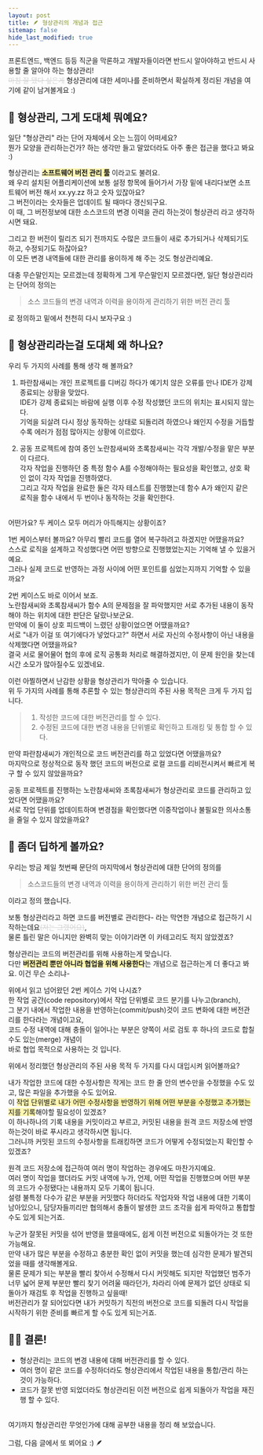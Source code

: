```yaml
---
layout: post
title: 🪶 형상관리의 개념과 접근
sitemap: false
hide_last_modified: true
---
```


프론트엔드, 백엔드 등등 직군을 막론하고 개발자들이라면 반드시 알아야하고 반드시 사용할 줄 알아야 하는 형상관리!<br/>
<span style="color: lightgray;">~~마침 잘 됐다 싶은게~~</span> 형상관리에 대한 세미나를 준비하면서 확실하게 정리된 개념을 여기에 같이 남겨볼게요 :)


<!-- * toc -->
<!-- {:toc} -->

## 📖 형상관리, 그게 도대체 뭐예요?

일단 "형상관리" 라는 단어 자체에서 오는 느낌이 어떠세요?<br/>
뭔가 모양을 관리하는건가? 하는 생각만 들고 말았더라도 아주 좋은 접근을 했다고 봐요 :)<br/>

형상관리는 <span style="background-color: #fff5b1">**소프트웨어 버전 관리 툴**</span> 이라고도 불려요.<br/>
왜 우리 설치된 어플리케이션에 보통 설정 항목에 들어가서 가장 밑에 내리다보면 소프트웨어 버전 해서 xx.yy.zz 하고 숫자 있잖아요?<br/>
그 버전이라는 숫자들은 업데이트 될 때마다 갱신되구요.<br/>
이 때, 그 버전정보에 대한 소스코드의 변경 이력을 관리 하는것이 형상관리 라고 생각하시면 돼요.

그리고 한 버전이 릴리즈 되기 전까지도 수많은 코드들이 새로 추가되거나 삭제되기도 하고, 수정되기도 하잖아요?<br/>
이 모든 변경 내역들에 대한 관리를 용이하게 해 주는 것도 형상관리예요.

대충 무슨말인지는 모르겠는데 정확하게 그게 무슨말인지 모르겠다면, 일단 형상관리라는 단어의 정의는
> 소스 코드들의 변경 내역과 이력을 용이하게 관리하기 위한 버전 관리 툴

로 정의하고 밑에서 천천히 다시 보자구요 :)<br/>


## 📖 형상관리라는걸 도대체 왜 하나요?

우리 두 가지의 사례를 통해 생각 해 볼까요?<br/>

1. 파란참새씨는 개인 프로젝트를 디버깅 하다가 예기치 않은 오류를 만나 IDE가 강제 종료되는 상황을 맞았다.<br/>
IDE가 강제 종료되는 바람에 실행 이후 수정 작성했던 코드의 위치는 표시되지 않는다.<br/>
기억을 되살려 다시 정상 동작하는 상태로 되돌리려 하였으나 왜인지 수정을 거듭할수록 에러가 점점 많아지는 상황에 이르렀다.

2. 공동 프로젝트에 참여 중인 노란참새씨와 초록참새씨는 각각 개발/수정을 맡은 부분이 다르다.<br/>
각자 작업을 진행하던 중 특정 함수 A를 수정해야하는 필요성을 확인했고, 상호 확인 없이 각자 작업을 진행하였다.<br/>
그리고 각자 작업을 완료한 둘은 각자 테스트를 진행했는데 함수 A가 왜인지 같은 로직을 함수 내에서 두 번이나 동작하는 것을 확인한다.

<br/>어떤가요? 두 케이스 모두 머리가 아득해지는 상황이죠?<br/>

1번 케이스부터 볼까요? 아무리 빨리 코드를 열어 복구하려고 하겠지만 어땠을까요?<br/>
스스로 로직을 설계하고 작성했다면 어떤 방향으로 진행했었는지는 기억해 낼 수 있을거예요.<br/>
그러나 실제 코드로 반영하는 과정 사이에 어떤 포인트를 심었는지까지 기억할 수 있을까요?<br/>

2번 케이스도 바로 이어서 보죠.<br/>
노란참새씨와 초록참새씨가 함수 A의 문제점을 잘 파악했지만 서로 추가된 내용이 동작해야 하는 위치에 대한 판단은 달랐나보군요.<br/>
만약에 이 둘이 상호 피드백이 느렸던 상황이었으면 어땠을까요?<br/>
서로 "내가 이걸 또 여기에다가 넣었다고?" 하면서 서로 자신의 수정사항이 아닌 내용을 삭제했다면 어땠을까요?<br/>
결국 서로 물어물어 협의 후에 로직 공통화 처리로 해결하겠지만, 이 문제 원인을 찾는데 시간 소모가 많아질수도 있겠네요.<br/>

이런 아찔하면서 난감한 상황을 형상관리가 막아줄 수 있습니다.<br/>
위 두 가지의 사례를 통해 추론할 수 있는 형상관리의 주된 사용 목적은 크게 두 가지 입니다.<br/>

> 1. 작성한 코드에 대한 버전관리를 할 수 있다.
> 2. 수정된 코드에 대한 변경 내용을 단위별로 확인하고 트래킹 및 통합 할 수 있다.<br/>

만약 파란참새씨가 개인적으로 코드 버전관리를 하고 있었다면 어땠을까요?<br/>
마지막으로 정상적으로 동작 했던 코드의 버전으로 로컬 코드를 리비전시켜서 빠르게 복구 할 수 있지 않았을까요?<br/>

공동 프로젝트를 진행하는 노란참새씨와 초록참새씨가 형상관리로 코드를 관리하고 있었다면 어땠을까요?<br/>
서로 작업 단위를 업데이트하며 변경점을 확인했다면 이중작업이나 불필요한 의사소통을 줄일 수 있지 않았을까요?<br/>

## 📖 좀더 딥하게 볼까요?

우리는 방금 제일 첫번째 문단의 마지막에서 형상관리에 대한 단어의 정의를<br/>
> 소스코드들의 변경 내역과 이력을 용이하게 관리하기 위한 버전 관리 툴

이라고 정의 했습니다.

보통 형상관리라고 하면 코드를 버전별로 관리한다- 라는 막연한 개념으로 접근하기 시작하는데요<span style="color: lightgray;">~~(저는 그랬어요)~~</span>,<br/>
물론 틀린 말은 아니지만 완벽히 맞는 이야기라면 이 카테고리도 적지 않았겠죠?

형상관리는 코드의 버전관리를 위해 사용하는게 맞습니다.<br/>
다만 <span style="background-color: #fff5b1">**버전관리 뿐만 아니라 협업을 위해 사용한다**</span>는 개념으로 접근하는게 더 좋다고 봐요. 이건 무슨 소리냐-<br/>

위에서 읽고 넘어왔던 2번 케이스 기억 나시죠?<br/>
한 작업 공간(code repository)에서 작업 단위별로 코드 분기를 나누고(branch),<br/>
그 분기 내에서 작업한 내용을 반영하는(commit/push)것이 코드 변화에 대한 버전관리를 한다라는 개념이고요,<br/>
코드 수정 내역에 대해 충돌이 일어나는 부분은 양쪽이 서로 검토 후 하나의 코드로 합칠수도 있는(merge) 개념이<br/>
바로 협업 목적으로 사용하는 것 입니다.<br/>

위에서 정리했던 형상관리의 주된 사용 목적 두 가지를 다시 대입시켜 읽어볼까요?<br/>

내가 작업한 코드에 대한 수정사항은 작게는 코드 한 줄 안의 변수만을 수정했을 수도 있고, 많은 파일을 추가했을 수도 있어요.<br/>
이 <span style="background-color: #fff5b1">작업 단위별로 내가 어떤 수정사항을 반영하기 위해 어떤 부분을 수정했고 추가했는지를 기록</span>해야할 필요성이 있겠죠?<br/>
이 하나하나의 기록 내용을 커밋이라고 부르고, 커밋된 내용을 원격 코드 저장소에 반영 하는것이 바로 푸시라고 생각하시면 됩니다.<br/>
그러니까 커밋된 코드의 수정사항을 트래킹하면 코드가 어떻게 수정되었는지 확인할 수 있겠죠?<br/>

원격 코드 저장소에 접근하여 여러 명이 작업하는 경우에도 마찬가지예요.<br/>
여러 명이 작업을 했더라도 커밋 내역에 누가, 언제, 어떤 작업을 진행했으며 어떤 부분의 코드가 수정됐다는 내용까지 모두 기록이 됩니다.<br/>
설령 불특정 다수가 같은 부분을 커밋했다 하더라도 작업자와 작업 내용에 대한 기록이 남아있으니, 담당자들끼리만 협의해서 충돌이 발생한 코드 조각을 쉽게 파악하고 통합할 수도 있게 되는거죠.<br/>

누군가 잘못된 커밋을 섞어 반영을 했을때에도, 쉽게 이전 버전으로 되돌아가는 것 또한 가능해요.<br/>
만약 내가 많은 부분을 수정하고 충분한 확인 없이 커밋을 했는데 심각한 문제가 발견되었을 때를 생각해볼게요.<br/>
물론 문제가 되는 부분을 빨리 찾아서 수정해서 다시 커밋해도 되지만 작업했던 범주가 너무 넓어 문제 부분만 빨리 찾기 어려울 때라던가, 차라리 아예 문제가 없던 상태로 되돌아가 재검토 후 작업을 진행하고 싶을때!<br/>
버전관리가 잘 되어있다면 내가 커밋하기 직전의 버전으로 코드를 되돌려 다시 작업을 시작하기 위한 준비를 빠르게 할 수도 있게 되는거죠. <br/>

## 💁🏻 결론!

* 형상관리는 코드의 변경 내용에 대해 버전관리를 할 수 있다.
* 여러 명이 같은 코드를 수정하더라도 형상관리에서 작업된 내용을 통합/관리 하는 것이 가능하다.
* 코드가 잘못 반영 되었더라도 형상관리된 이전 버전으로 쉽게 되돌아가 작업을 재진행 할 수 있다.

<br/>
여기까지 형상관리란 무엇인가에 대해 공부한 내용을 정리 해 보았습니다.<br/><br/>
그럼, 다음 글에서 또 뵈어요 :) 🪶